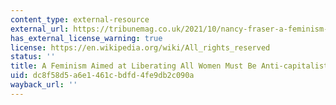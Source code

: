 ```yaml
---
content_type: external-resource
external_url: https://tribunemag.co.uk/2021/10/nancy-fraser-a-feminism-aimed-at-liberating-all-women-must-be-anti-capitalist
has_external_license_warning: true
license: https://en.wikipedia.org/wiki/All_rights_reserved
status: ''
title: A Feminism Aimed at Liberating All Women Must Be Anti-capitalist
uid: dc8f58d5-a6e1-461c-bdfd-4fe9db2c090a
wayback_url: ''
---
```

